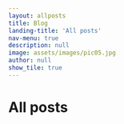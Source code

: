 ```yaml
---
layout: allposts
title: Blog
landing-title: 'All posts'
nav-menu: true
description: null
image: assets/images/pic05.jpg
author: null
show_tile: true
---
```


<h1>All posts</h1>
